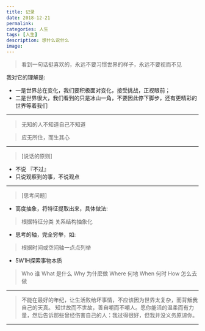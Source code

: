 ```yaml
---
title: 记录
date: 2018-12-21
permalink: 
categories: 人生
tags: [人生]
description: 想什么说什么
image:
---
```

<p class="description"></p>

> 看到一句话挺喜欢的，永远不要习惯世界的样子，永远不要视而不见
<!-- more -->
我对它的理解是:
- 一是世界总在变化，我们要积极面对变化，接受挑战，正视眼前；
- 二是世界很大，我们看到的只是冰山一角，不要因此停下脚步，还有更精彩的世界等着我们
---
> 无知的人不知道自己不知道 

> 应无所住，而生其心 
---
> [说话的原则]
- 不说 『不过』
- 只说观察到的事，不说观点 
---
> [思考问题]
- 高度抽象，将特征提取出来，具体做法:
> 根据特征分类
> 关系结构抽象化
- 思考的轴，完全穷举，如:
> 根据时间或空间轴一点点列举
- 5W1H探索事物本质
> Who 谁
> What 是什么
> Why 为什麽做
> Where 何地
> When 何时
> How 怎么去做 

---
> 不能在最好的年纪，让生活败给坏事情，不应该因为世界太复杂，而背叛我自己的天真。
知世故而不世故，善自嘲而不嘲人。愿你能活的温柔而有力量，然后告诉那些曾经伤害自己的人：我过得很好，但我并没义务原谅你。

-----

